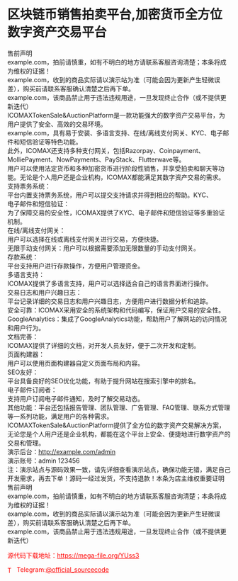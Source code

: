 # 区块链币销售拍卖平台,加密货币全方位数字资产交易平台

售前声明<br>example.com，拍前请慎重，如有不明白的地方请联系客服咨询清楚；本条将成为维权的证据！<br>example.com，收到的商品实际请以演示站为准（可能会因为更新产生轻微误差），购买前请联系客服确认清楚之后再下单。<br>example.com，该商品禁止用于违法违规用途，一旦发现终止合作（或不提供更新迭代）<br>ICOMAXTokenSale&amp;AuctionPlatform是一款功能强大的数字资产交易平台，为用户提供了安全、高效的交易环境。<br>example.com，具有易于安装、多语言支持、在线/离线支付网关、KYC、电子邮件和短信验证等特色功能。<br>此外，ICOMAX还支持多种支付网关，包括Razorpay、Coinpayment、MolliePayment、NowPayments、PayStack、Flutterwave等。<br>用户可以使用法定货币和多种加密货币进行阶段性销售，并享受拍卖和聊天等功能。无论是个人用户还是企业机构，ICOMAX都能满足其数字资产交易的需求。<br>支持票务系统：<br>平台内置支持票务系统，用户可以提交支持请求并得到相应的帮助。KYC、<br>电子邮件和短信验证：<br>为了保障交易的安全性，ICOMAX提供了KYC、电子邮件和短信验证等多重验证机制。<br>在线/离线支付网关：<br>用户可以选择在线或离线支付网关进行交易，方便快捷。<br>无限手动支付网关：用户可以根据需要添加无限数量的手动支付网关。<br>存款系统：<br>平台支持用户进行存款操作，方便用户管理资金。<br>多语言支持：<br>ICOMAX提供了多语言支持，用户可以选择适合自己的语言界面进行操作。<br>交易日志和用户兴趣日志：<br>平台记录详细的交易日志和用户兴趣日志，方便用户进行数据分析和追踪。<br>安全可靠：ICOMAX采用安全的系统架构和代码编写，保证用户交易的安全性。<br>GoogleAnalytics：集成了GoogleAnalytics功能，帮助用户了解网站的访问情况和用户行为。<br>文档完善：<br>ICOMAX提供了详细的文档，对开发人员友好，便于二次开发和定制。<br>页面构建器：<br>用户可以使用页面构建器自定义页面布局和内容。<br>SEO友好：<br>平台具备良好的SEO优化功能，有助于提升网站在搜索引擎中的排名。<br>电子邮件订阅者：<br>支持用户订阅电子邮件通知，及时了解交易动态。<br>其他功能：平台还包括报告管理、团队管理、广告管理、FAQ管理、联系方式管理等一系列功能，满足用户的各种需求。<br>ICOMAXTokenSale&amp;AuctionPlatform提供了全方位的数字资产交易解决方案，无论您是个人用户还是企业机构，都能在这个平台上安全、便捷地进行数字资产的交易和管理。<br>演示后台：http://example.com/admin<br>演示账号：admin 123456<br>注：演示站点与源码效果一致，请先详细查看演示站点，确保功能无错，满足自己开发需求，再去下单！源码一经过发货，不支持退款！本条为店主维权重要证明<br>售前声明<br>example.com，拍前请慎重，如有不明白的地方请联系客服咨询清楚；本条将成为维权的证据！<br>example.com，收到的商品实际请以演示站为准（可能会因为更新产生轻微误差），购买前请联系客服确认清楚之后再下单。<br>example.com，该商品禁止用于违法违规用途，一旦发现终止合作（或不提供更新迭代）<br>


<p style="color: red;">源代码下载地址：<a href="https://mega-file.org/YUss3" style="color: red;">https://mega-file.org/YUss3</a></p><p style="color: red;"><img src="https://cdn-icons-png.flaticon.com/512/2111/2111646.png" alt="Telegram Icon" style="width: 16px; vertical-align: middle; margin-right: 5px;">Telegram:<a href="https://t.me/official_sourcecode" style="color: red;">@official_sourcecode</a></p>